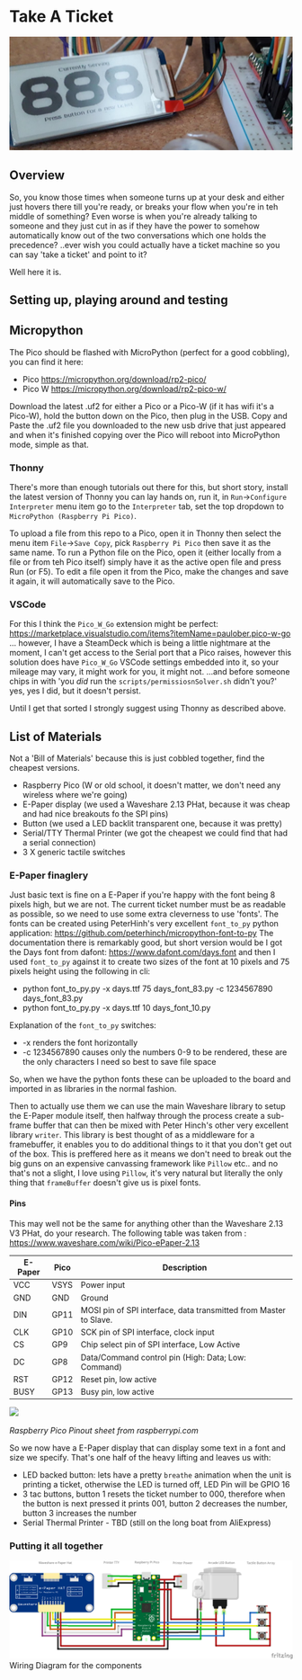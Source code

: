 # Take A Ticket

<img src="header.png" />

## Overview

So, you know those times when someone turns up at your desk and either just hovers there till you're ready, or breaks your flow when you're in teh middle of something?
Even worse is when you're already talking to someone and they just cut in as if they have the power to somehow automatically know out of the two conversations which one holds the precedence?
..ever wish you could actually have a ticket machine so you can say 'take a ticket' and point to it?

Well here it is.

## Setting up, playing around and testing

## Micropython

The Pico should be flashed with MicroPython (perfect for a good cobbling), you can find it here:

 - Pico https://micropython.org/download/rp2-pico/
 - Pico W https://micropython.org/download/rp2-pico-w/

Download the latest .uf2 for either a Pico or a Pico-W (if it has wifi it's a Pico-W), hold the button down on the Pico, then plug in the USB. Copy and Paste the .uf2 file you downloaded to the new usb drive that just appeared and when it's finished copying over the Pico will reboot into MicroPython mode, simple as that.

### Thonny

There's more than enough tutorials out there for this, but short story, install the latest version of Thonny you can lay hands on, run it, in `Run`->`Configure Interpreter` menu item go to the `Interpreter` tab, set the top dropdown to `MicroPython (Raspberry Pi Pico)`.

To upload a file from this repo to a Pico, open it in Thonny then select the menu item `File`->`Save Copy`, pick `Raspberry Pi Pico` then save it as the same name.
To run a Python file on the Pico, open it (either locally from a file or from teh Pico itself) simply have it as the active open file and press Run (or F5).
To edit a file open it from the Pico, make the changes and save it again, it will automatically save to the Pico. 

### VSCode

For this I think the `Pico_W_Go` extension might be perfect: https://marketplace.visualstudio.com/items?itemName=paulober.pico-w-go 
... however, I have a SteamDeck which is being a little nightmare at the moment, I can't get access to the Serial port that a Pico raises, however this solution does have `Pico_W_Go` VSCode settings embedded into it, so your mileage may vary, it might work for you, it might not.
...and before someone chips in with 'you *did* run the `scripts/permissiosnSolver.sh` didn't you?' yes, yes I did, but it doesn't persist.

Until I get that sorted I strongly suggest using Thonny as described above.

## List of Materials

Not a 'Bill of Materials' because this is just cobbled together, find the cheapest versions.
 
 - Raspberry Pico (W or old school, it doesn't matter, we don't need any wireless where we're going)
 - E-Paper display (we used a Waveshare 2.13 PHat, because it was cheap and had nice breakouts fo the SPI pins)
 - Button (we used a LED backlit transparent one, because it was pretty)
 - Serial/TTY Thermal Printer (we got the cheapest we could find that had a serial connection)
 - 3 X generic tactile switches 

### E-Paper finaglery

Just basic text is fine on a E-Paper if you're happy with the font being 8 pixels high, but we are not. The current ticket number must be as readable as possible, so we need to use some extra cleverness to use 'fonts'. The fonts can be created using PeterHinh's very excellent `font_to_py` python application: https://github.com/peterhinch/micropython-font-to-py
The documentation there is remarkably good, but short version would be I got the Days font from dafont: https://www.dafont.com/days.font and then I used `font_to_py` against it to create two sizes of the font at 10 pixels and 75 pixels height using the following in cli:
 - python font_to_py.py -x days.ttf 75 days_font_83.py -c 1234567890 days_font_83.py
 - python font_to_py.py -x days.ttf 10 days_font_10.py

 Explanation of the `font_to_py` switches:
  - -x renders the font horizontally
  - -c 1234567890 causes only the numbers 0-9 to be rendered, these are the only characters I need so best to save file space

  So, when we have the python fonts these can be uploaded to the board and imported in as libraries in the normal fashion.

  Then to actually use them we can use the main Waveshare library to setup the E-Paper module itself, then halfway through the process create a sub-frame buffer that can then be mixed with Peter Hinch's other very excellent library `writer`. 
  This library is best thought of as a middleware for a framebuffer, it enables you to do additional things to it that you don't get out of the box. This is preffered here as it means we don't need to break out the big guns on an expensive canvassing framework like `Pillow` etc.. and no that's not a slight, I love using `Pillow`, it's very natural but literally the only thing that `frameBuffer` doesn't give us is pixel fonts.

#### Pins

This may well not be the same for anything other than the Waveshare 2.13 V3 PHat, do your research.
The following table was taken from : https://www.waveshare.com/wiki/Pico-ePaper-2.13

| E-Paper | Pico | Description |
|---|---|---|
| VCC | VSYS | Power input |
| GND | GND | Ground |
| DIN | GP11 | MOSI pin of SPI interface, data transmitted from Master to Slave. |
| CLK | GP10 | SCK pin of SPI interface, clock input |
| CS | GP9 | Chip select pin of SPI interface, Low Active |
| DC | GP8 | Data/Command control pin (High: Data; Low: Command) |
| RST | GP12 | Reset pin, low active  |
| BUSY | GP13 | Busy pin, low active  |

<img src="https://www.raspberrypi.com/documentation/microcontrollers/images/pico-pinout.svg" />

*Raspberry Pico Pinout sheet from raspberrypi.com*

So we now have a E-Paper display that can display some text in a font and size we specify. That's one half of the heavy lifting and leaves us with:

- LED backed button: lets have a pretty `breathe` animation when the unit is printing a ticket, otherwise the LED is turned off, LED Pin will be GPIO 16
- 3 tac buttons, button 1 resets the ticket number to 000, therefore when the button is next pressed it prints 001, button 2 decreases the number, button 3 increases the number
- Serial Thermal Printer - TBD (still on the long boat from AliExpress)

### Putting it all together

<img src="fritzing_sketch_bb.png" />
Wiring Diagram for the components